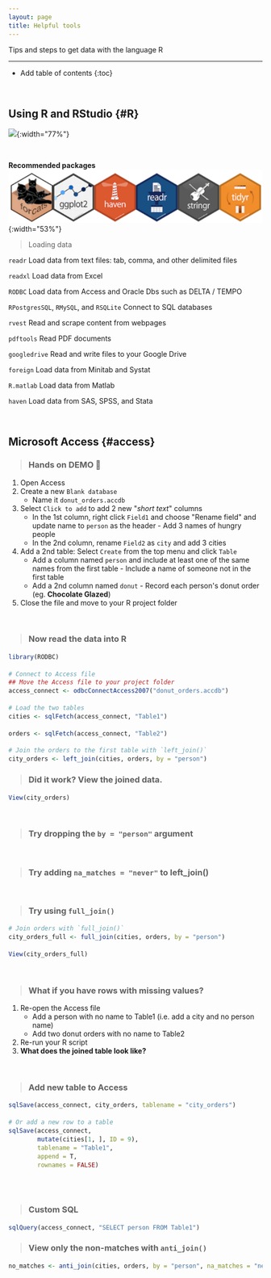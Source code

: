 ```yaml
---
layout: page
title: Helpful tools
---
```


Tips and steps to get data with the language R

---


* Add table of contents
{:toc}

<br>

## Using R and RStudio {#R}

![](https://images.g2crowd.com/uploads/attachment/file/68288/expirable-direct-uploads_2Fe8193163-4936-4785-bbb5-b760e9eb10b8_2FRStudio_IDE_1.1_Starbucks.png){:width="77%"}

<br>

__Recommended packages__
![](https://github.com/MPCA-air/air-methods/raw/master/images/tidy_packages.PNG){:width="53%"}


> Loading data

`readr`     Load data from text files: tab, comma, and other delimited files

`readxl`    Load data from Excel

`RODBC`     Load data from Access and Oracle Dbs such as DELTA / TEMPO

`RPostgresSQL`, `RMySQL`, and `RSQLite`  Connect to SQL databases

`rvest`     Read and scrape content from webpages

`pdftools`  Read PDF documents

`googledrive` Read and write files to your Google Drive

`foreign`   Load data from Minitab and Systat

`R.matlab`  Load data from Matlab

`haven`     Load data from SAS, SPSS, and Stata

<br>


## Microsoft Access {#access}


> ### Hands on DEMO 🔧

1. Open Access 
1. Create a new `Blank database`
    - Name it `donut_orders.accdb`
3. Select `Click to add` to add 2 new "_short text_" columns 
    - In the 1st column, right click `Field1` and choose "Rename field" and update name to `person` as the header 
          - Add 3 names of hungry people
    - In the 2nd column, rename `Field2` as `city` and add 3 cities
4. Add a 2nd table: Select `Create` from the top menu and click `Table`
    - Add a column named `person` and include at least one of the same names from the first table
          - Include a name of someone not in the first table
    - Add a 2nd column named `donut`
          - Record each person's donut order (eg. **Chocolate Glazed**)
5. Close the file and move to your R project folder

<br>

> ### Now read the data into R

```r
library(RODBC)

# Connect to Access file
## Move the Access file to your project folder
access_connect <- odbcConnectAccess2007("donut_orders.accdb")

# Load the two tables
cities <- sqlFetch(access_connect, "Table1")

orders <- sqlFetch(access_connect, "Table2")

# Join the orders to the first table with `left_join()`
city_orders <- left_join(cities, orders, by = "person")

```

> ### Did it work? View the joined data.

```r
View(city_orders)
```

<br>

> ### Try dropping the `by = "person"` argument


<br>

> ### Try adding `na_matches = "never"` to left_join()


<br>

> ### Try using `full_join()`

```r
# Join orders with `full_join()`
city_orders_full <- full_join(cities, orders, by = "person")

View(city_orders_full)
```

<br>

> ### What if you have rows with missing values?

1. Re-open the Access file
    - Add a person with no name to Table1 (i.e. add a city and no person name) 
    - Add two donut orders with no name to Table2
2. Re-run your R script
3. **What does the joined table look like?**


<br>

> ### Add new table to Access

```r
sqlSave(access_connect, city_orders, tablename = "city_orders")

# Or add a new row to a table
sqlSave(access_connect, 
        mutate(cities[1, ], ID = 9), 
        tablename = "Table1", 
        append = T, 
        rownames = FALSE)
        
```

<br>


> ### Custom SQL

```r
sqlQuery(access_connect, "SELECT person FROM Table1")
```

> ### View only the non-matches with `anti_join()`

```r
no_matches <- anti_join(cities, orders, by = "person", na_matches = "never")
```

